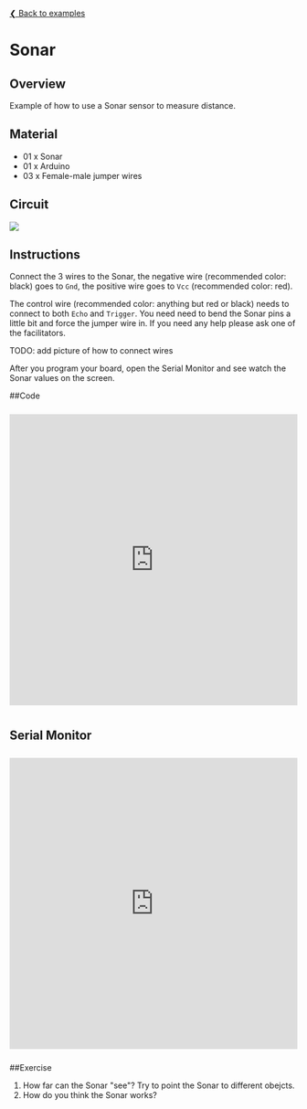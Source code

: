 [❮ Back to examples](#!robotics/code-examples.md)
# Sonar

## Overview
Example of how to use a Sonar sensor to measure distance.

## Material
* 01 x Sonar
* 01 x Arduino
* 03 x Female-male jumper wires

## Circuit
![](https://cloud.githubusercontent.com/assets/122277/4790890/d04e698a-5dd6-11e4-8b60-76fe0996179a.png)


## Instructions
Connect the 3 wires to the Sonar, the negative wire (recommended color: black) goes to ```Gnd```, the positive wire goes to ```Vcc``` (recommended color: red).

The control wire (recommended color: anything but red or black) needs to connect to both ```Echo``` and ```Trigger```. You need need to bend the Sonar pins a little bit and force the jumper wire in. If you need any help please ask one of the facilitators.

TODO: add picture of how to connect wires

After you program your board, open the Serial Monitor and see watch the Sonar values on the screen.

##Code
<iframe style="height: 510px; width: 100%; margin: 10px 0 10px;" allowTransparency="true" src="https://codebender.cc/embed/sketch:57083" frameborder="0"></iframe>

## Serial Monitor
<iframe style="height: 510px; width: 100%; margin: 10px 0 10px;" allowTransparency="true" src="https://codebender.cc/embed/serialmonitor" frameborder="0"></iframe>

##Exercise
1. How far can the Sonar "see"? Try to point the Sonar to different obejcts.
2. How do you think the Sonar works?
